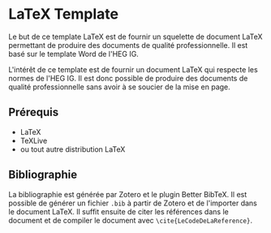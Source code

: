 # LaTeX Template

Le but de ce template LaTeX est de fournir un squelette de document LaTeX permettant de produire des documents de qualité professionnelle. Il est basé sur le template Word de l'HEG IG.

L'intérêt de ce template est de fournir un document LaTeX qui respecte les normes de l'HEG IG. Il est donc possible de produire des documents de qualité professionnelle sans avoir à se soucier de la mise en page.

## Prérequis

- LaTeX
- TeXLive
- ou tout autre distribution LaTeX

## Bibliographie

La bibliographie est générée par Zotero et le plugin Better BibTeX. Il est possible de générer un fichier `.bib` à partir de Zotero et de l'importer dans le document LaTeX.
Il suffit ensuite de citer les références dans le document et de compiler le document avec `\cite{LeCodeDeLaReference}`.
